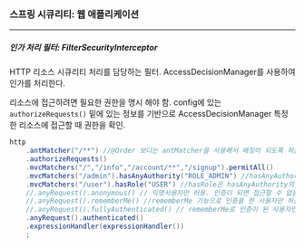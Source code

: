 <h3>스프링 시큐리티: 웹 애플리케이션</h3>
<hr/>
<h5>인가 처리 필터: FilterSecurityInterceptor</h5>

HTTP 리소스 시큐리티 처리를 담당하는 필터. AccessDecisionManager를 사용하여 인가를 처리한다.

리소스에 접근하려면 필요한 권한을 명시 해야 함. config에 있는 `authorizeRequests()` 밑에 있는 정보를 기반으로 AccessDecisionManager 특정한 리소스에 접근할 때 권한을 확인.

```java
http
    .antMatcher("/**") //@Order 보다는 antMatcher을 사용해서 매칭이 되도록 하는게 좋음. 모든 요청을 처리할건데 그 중 mvcMatchers는 이런 권한을 가지고 접근을 해야 해. 그리고 폼 로그인하고 httpBasic을 지원하겠다.
    .authorizeRequests()
    .mvcMatchers("/","/info","/account/**","/signup").permitAll()
    .mvcMatchers("/admin").hasAnyAuthority("ROLE_ADMIN") //hasAnyAuthority가 좀 더 제네릭함.
    .mvcMatchers("/user").hasRole("USER") //hasRole은 hasAnyAuthority의 하위 개념. hasRole은 profix가 없어도 됨.
    //.anyRequest().anonymous() // 익명사용자만 허용. 인증이 되면 접근할 수 없음.
    //.anyRequest().rememberMe() //rememberMe 기능으로 인증을 한 사용자만 허용
    //.anyRequest().fullyAuthenticated() // rememberMe로 인증이 된 사용자인 경우 다시 로그인을 요구. 위에선 rememberMe로 해도 괜찮았다가, 여기서 다시 요구하는거야. 그러니까 중요한 페이지에서 한 번 더 인증을 요구한다고 생각하면 됨.
    .anyRequest().authenticated()
    .expressionHandler(expressionHandler())
    ;
```

